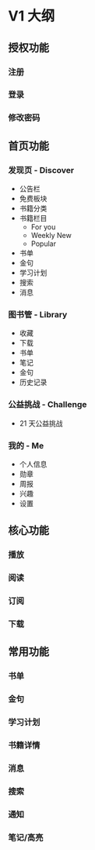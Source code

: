 # V1 大纲

## 授权功能

### 注册

### 登录

### 修改密码

## 首页功能

### 发现页 - Discover

- 公告栏
- 免费板块
- 书籍分类
- 书籍栏目
   - For you
   - Weekly New
   - Popular
- 书单
- 金句
- 学习计划
- 搜索
- 消息

### 图书管 - Library

- 收藏
- 下载
- 书单
- 笔记
- 金句
- 历史记录

### 公益挑战 - Challenge

- 21 天公益挑战

### 我的 - Me

- 个人信息
- 勋章
- 周报
- 兴趣
- 设置

## 核心功能

### 播放

### 阅读

### 订阅

### 下载

## 常用功能

### 书单

### 金句

### 学习计划

### 书籍详情

### 消息

### 搜索

### 通知

### 笔记/高亮

